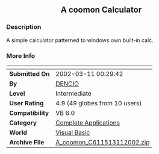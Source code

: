 ﻿<div align="center">

## A coomon Calculator


</div>

### Description

A simple calculator patterned to windows own built-in calc.
 
### More Info
 


<span>             |<span>
---                |---
**Submitted On**   |2002-03-11 00:29:42
**By**             |[DENCIO](https://github.com/Planet-Source-Code/PSCIndex/blob/master/ByAuthor/dencio.md)
**Level**          |Intermediate
**User Rating**    |4.9 (49 globes from 10 users)
**Compatibility**  |VB 6\.0
**Category**       |[Complete Applications](https://github.com/Planet-Source-Code/PSCIndex/blob/master/ByCategory/complete-applications__1-27.md)
**World**          |[Visual Basic](https://github.com/Planet-Source-Code/PSCIndex/blob/master/ByWorld/visual-basic.md)
**Archive File**   |[A\_coomon\_C611513112002\.zip](https://github.com/Planet-Source-Code/dencio-a-coomon-calculator__1-32575/archive/master.zip)








